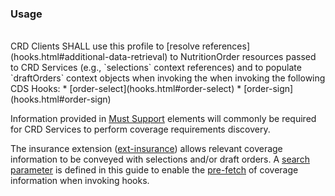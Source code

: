 <!--- Text entered into this file will appear at the top of the profiles page before the Formal Views of the profile content. -->

### Usage
<br/>
CRD Clients SHALL use this profile to [resolve references](hooks.html#additional-data-retrieval) to NutritionOrder resources passed to CRD Services (e.g., `selections` context references) and to populate `draftOrders` context objects when invoking the when invoking the following CDS Hooks:
* [order-select](hooks.html#order-select)
* [order-sign](hooks.html#order-sign)

Information provided in [Must Support]({{site.data.fhir.path}}profiling.html#mustsupport) elements will commonly be required for CRD Services to perform coverage requirements discovery.

The insurance extension ([ext-insurance](StructureDefinition-ext-insurance.html)) allows relevant coverage information to be conveyed with selections and/or draft orders.  A [search parameter](SearchParameter-nutritionorder-insurance.html) is defined in this guide to enable the [pre-fetch](hooks.html#pre-fetch) of coverage information when invoking hooks.
<br/>
